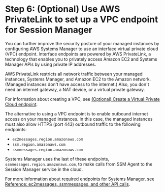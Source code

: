 # Step 6: \(Optional\) Use AWS PrivateLink to set up a VPC endpoint for Session Manager<a name="session-manager-getting-started-privatelink"></a>

You can further improve the security posture of your managed instances by configuring AWS Systems Manager to use an interface virtual private cloud \(VPC\) endpoint\. Interface endpoints are powered by AWS PrivateLink, a technology that enables you to privately access Amazon EC2 and Systems Manager APIs by using private IP addresses\. 

AWS PrivateLink restricts all network traffic between your managed instances, Systems Manager, and Amazon EC2 to the Amazon network\. \(Managed instances don't have access to the internet\.\) Also, you don't need an internet gateway, a NAT device, or a virtual private gateway\. 

For information about creating a VPC, see [\(Optional\) Create a Virtual Private Cloud endpoint](setup-create-vpc.md)\.

The alternative to using a VPC endpoint is to enable outbound internet access on your managed instances\. In this case, the managed instances must also allow HTTPS \(port 443\) outbound traffic to the following endpoints:
+ `ec2messages.region.amazonaws.com`
+ `ssm.region.amazonaws.com`
+ `ssmmessages.region.amazonaws.com`

Systems Manager uses the last of these endpoints, `ssmmessages.region.amazonaws.com`, to make calls from SSM Agent to the Session Manager service in the cloud\.

For more information about required endpoints for Systems Manager, see [Reference: ec2messages, ssmmessages, and other API calls](systems-manager-setting-up-messageAPIs.md)\.